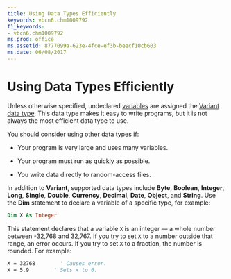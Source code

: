 ```yaml
---
title: Using Data Types Efficiently
keywords: vbcn6.chm1009792
f1_keywords:
- vbcn6.chm1009792
ms.prod: office
ms.assetid: 8777099a-623e-4fce-ef3b-beecf10cb603
ms.date: 06/08/2017
---
```



# Using Data Types Efficiently

Unless otherwise specified, undeclared [variables](../../Glossary/vbe-glossary.md#variable) are assigned the [Variant data type](../../Glossary/vbe-glossary.md#variant-data-type). This data type makes it easy to write programs, but it is not always the most efficient data type to use.

You should consider using other data types if:




- Your program is very large and uses many variables.
    
- Your program must run as quickly as possible.
    
- You write data directly to random-access files.
    

In addition to  **Variant**, supported data types include **Byte**, **Boolean**, **Integer**, **Long**, **Single**, **Double**, **Currency**, **Decimal**, **Date**, **Object**, and **String**. Use the **Dim** statement to declare a variable of a specific type, for example:



```vb
Dim X As Integer 

```

This statement declares that a variable  `X` is an integer — a whole number between -32,768 and 32,767. If you try to set `X` to a number outside that range, an error occurs. If you try to set `X` to a fraction, the number is rounded. For example:



```vb
X = 32768        ' Causes error. 
X = 5.9        ' Sets x to 6. 

```


